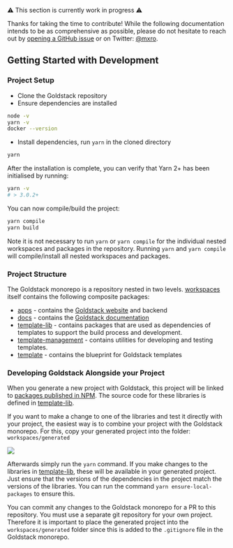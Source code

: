 ⚠️ This section is currently work in progress ⚠️

Thanks for taking the time to contribute! While the following documentation intends to be as comprehensive as possible, please do not hesitate to reach out by [opening a GitHub issue](https://github.com/goldstack/goldstack/issues) or on Twitter: [@mxro](https://twitter.com/mxro).

## Getting Started with Development

### Project Setup

- Clone the Goldstack repository
- Ensure dependencies are installed

```sh
node -v
yarn -v
docker --version
```

- Install dependencies, run `yarn` in the cloned directory

```sh
yarn
```

After the installation is complete, you can verify that Yarn 2+ has been initialised by running:

```sh
yarn -v
# > 3.0.2+
```

You can now compile/build the project:

```sh
yarn compile
yarn build
```

Note it is not necessary to run `yarn` or `yarn compile` for the individual nested workspaces and packages in the repository. Running `yarn` and `yarn compile` will compile/install all nested workspaces and packages.

### Project Structure

The Goldstack monorepo is a repository nested in two levels. [workspaces](https://github.com/goldstack/goldstack/tree/master/workspaces) itself contains the following composite packages:

- [apps](https://github.com/goldstack/goldstack/tree/master/workspaces/apps) - contains the [Goldstack website](https://goldstack.party) and backend
- [docs](https://github.com/goldstack/goldstack/tree/master/workspaces/docs) - contains the [Goldstack documentation](https://docs.goldstack.party/docs)
- [template-lib](https://github.com/goldstack/goldstack/tree/master/workspaces/templates-lib) - contains packages that are used as dependencies of templates to support the build process and development.
- [template-management](https://github.com/goldstack/goldstack/tree/master/workspaces/templates-management) - contains utilities for developing and testing templates.
- [template](https://github.com/goldstack/goldstack/tree/master/workspaces/templates) - contains the blueprint for Goldstack templates

### Developing Goldstack Alongside your Project

When you generate a new project with Goldstack, this project will be linked to [packages published in NPM](https://www.npmjs.com/search?q=keywords:goldstack). The source code for these libraries is defined in [template-lib](https://github.com/goldstack/goldstack/tree/master/workspaces/templates-lib).

If you want to make a change to one of the libraries and test it directly with your project, the easiest way is to combine your project with the Goldstack monorepo. For this, copy your generated project into the folder: `workspaces/generated`

![](https://user-images.githubusercontent.com/1448524/155213397-2b67a16d-fb76-476e-bfcf-314903dcc046.png)

Afterwards simply run the `yarn` command. If you make changes to the libraries in [template-lib](https://github.com/goldstack/goldstack/tree/master/workspaces/templates-lib), these will be available in your generated project. Just ensure that the versions of the dependencies in the project match the versions of the libraries. You can run the command `yarn ensure-local-packages` to ensure this.

You can commit any changes to the Goldstack monorepo for a PR to this repository. You must use a separate git repository for your own project. Therefore it is important to place the generated project into the `workspaces/generated` folder since this is added to the `.gitignore` file in the Goldstack monorepo.
